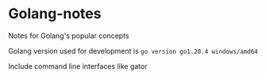 # Golang-notes
Notes for Golang's popular concepts

Golang version used for development is `go version go1.20.4 windows/amd64`

Include command line interfaces like gator
